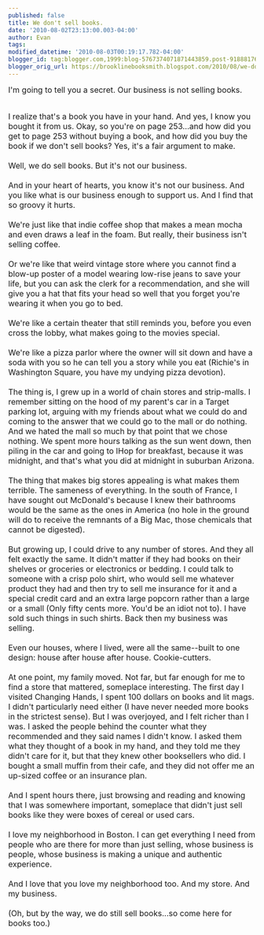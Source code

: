 ```yaml
---
published: false
title: We don't sell books.
date: '2010-08-02T23:13:00.003-04:00'
author: Evan
tags: 
modified_datetime: '2010-08-03T00:19:17.782-04:00'
blogger_id: tag:blogger.com,1999:blog-5767374071871443859.post-9188817644890404701
blogger_orig_url: https://brooklinebooksmith.blogspot.com/2010/08/we-dont-sell-books.html
---
```


<span class="Apple-style-span" style="font-size: medium;">I'm going to tell you a secret. Our business is not selling books.</span><div><span class="Apple-style-span" style="font-size: medium;"><br /></span></div><div><span class="Apple-style-span" style="font-size: medium;">I realize that's a book you have in your hand. And yes, I know you bought it from us. Okay, so you're on page 253...and how did you get to page 253 without buying a book, and how did you buy the book if we don't sell books? Yes, it's a fair argument to make.</span></div><div><span class="Apple-style-span" style="font-size: medium;"><br /></span></div><div><span class="Apple-style-span" style="font-size: medium;">Well, we do sell books. But it's not our business.</span></div><div><span class="Apple-style-span" style="font-size: medium;"><br /></span></div><div><span class="Apple-style-span" style="font-size: medium;">And in your heart of hearts, you know it's not our business. And you like what is our business enough to support us. And I find that so groovy it hurts.</span></div><div><span class="Apple-style-span" style="font-size: medium;"><br /></span></div><div><span class="Apple-style-span" style="font-size: medium;">We're just like that indie coffee shop that makes a mean mocha and even draws a leaf in the foam. But really, their business isn't selling coffee.</span></div><div><span class="Apple-style-span" style="font-size: medium;"><br /></span></div><div><span class="Apple-style-span" style="font-size: medium;">Or we're like that weird vintage store where you cannot find a blow-up poster of a model wearing low-rise jeans to save your life, but you can ask the clerk for a recommendation, and she will give you a hat that fits your head so well that you forget you're wearing it when you go to bed.</span></div><div><span class="Apple-style-span" style="font-size: medium;"><br /></span></div><div><span class="Apple-style-span" style="font-size: medium;">We're like a certain theater that still reminds you, before you even cross the lobby, what makes going to the movies special.</span></div><div><span class="Apple-style-span" style="font-size: medium;"><br /></span></div><div><span class="Apple-style-span" style="font-size: medium;">We're like a pizza parlor where the owner will sit down and have a soda with you so he can tell you a story while you eat (Richie's in Washington Square, you have my undying pizza devotion).</span></div><div><span class="Apple-style-span" style="font-size: medium;"><br /></span></div><div><span class="Apple-style-span" style="font-size: medium;">The thing is, I grew up in a world of chain stores and strip-malls. I remember sitting on the hood of my parent's car in a Target parking lot, arguing with my friends about what we could do and coming to the answer that we could go to the mall or do nothing. And we hated the mall so much by that point that we chose nothing. We spent more hours talking as the sun went down, then piling in the car and going to IHop for breakfast, because it was midnight, and that's what you did at midnight in suburban Arizona.</span></div><div><span class="Apple-style-span" style="font-size: medium;"><br /></span></div><div><span class="Apple-style-span" style="font-size: medium;">The thing that makes big stores appealing is what makes them terrible. The sameness of everything. In the south of France, I have sought out McDonald's because I knew their bathrooms would be the same as the ones in America (no hole in the ground will do to receive the remnants of a Big Mac, those chemicals that cannot be digested). </span></div><div><span class="Apple-style-span" style="font-size: medium;"><br /></span></div><div><span class="Apple-style-span" style="font-size: medium;">But growing up, I could drive to any number of stores. And they all felt exactly the same. It didn't matter if they had books on their shelves or groceries or electronics or bedding. I could talk to someone with a crisp polo shirt, who would sell me whatever product they had and then try to sell me insurance for it and a special credit card and an extra large popcorn rather than a large or a small (Only fifty cents more. You'd be an idiot not to). I have sold such things in such shirts. Back then my business was selling.</span></div><div><span class="Apple-style-span" style="font-size: medium;"><br /></span></div><div><span class="Apple-style-span" style="font-size: medium;">Even our houses, where I lived, were all the same--built to one design: house after house after house. Cookie-cutters.</span></div><div><span class="Apple-style-span" style="font-size: medium;"><br /></span></div><div><span class="Apple-style-span" style="font-size: medium;">At one point, my family moved. Not far, but far enough for me to find a store that mattered, someplace interesting. The first day I visited Changing Hands, I spent 100 dollars on books and lit mags. I didn't particularly need either (I have never needed more books in the strictest sense). But I was overjoyed, and I felt richer than I was. I asked the people behind the counter what they recommended and they said names I didn't know. I asked them what they thought of a book in my hand, and they told me they didn't care for it, but that they knew other booksellers who did. I bought a small muffin from their cafe, and they did not offer me an up-sized coffee or an insurance plan.</span></div><div><span class="Apple-style-span" style="font-size: medium;"><br /></span></div><div><span class="Apple-style-span" style="font-size: medium;">And I spent hours there, just browsing and reading and knowing that I was somewhere important, someplace that didn't just sell books like they were boxes of cereal or used cars.</span></div><div><span class="Apple-style-span" style="font-size: medium;"><br /></span></div><div><span class="Apple-style-span" style="font-size: medium;">I love my neighborhood in Boston. I can get everything I need from people who are there for more than just selling, whose business is people, whose business is making a unique and authentic experience.</span></div><div><span class="Apple-style-span" style="font-size: medium;"><br /></span></div><div><span class="Apple-style-span" style="font-size: medium;">And I love that you love my neighborhood too. And my store. And my business.</span></div><div><span class="Apple-style-span" style="font-size: medium;"><br /></span></div><div><span class="Apple-style-span" style="font-size: medium;">(Oh, but by the way, we do still sell books...so come here for books too.)</span></div>